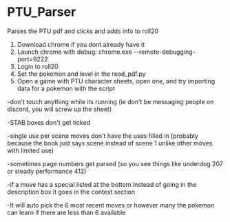 # PTU_Parser
Parses the PTU pdf and clicks and adds info to roll20

1. Download chrome if you dont already have it
2. Launch chrome with debug: chrome.exe --remote-debugging-port=9222
3. Login to roll20
4. Set the pokemon and level in the read_pdf.py
5. Open a game with PTU character sheets, open one, and try importing data for a pokemon with the script

-don't touch anything while its running (ie don't be messaging people on discord, you will screw up the sheet)

-STAB boxes don't get ticked

-single use per scene moves don't have the uses filled in (probably because the book just says scene instead of scene 1 unlike other moves with limited use)

-sometimes page numbers get parsed (so you see things like underdog 207 or steady performance 412)

-if a move has a special listed at the bottom instead of going in the description box it goes in the contest section

-It will auto pick the 6 most recent moves or however many the pokemon can learn if there are less than 6 available
